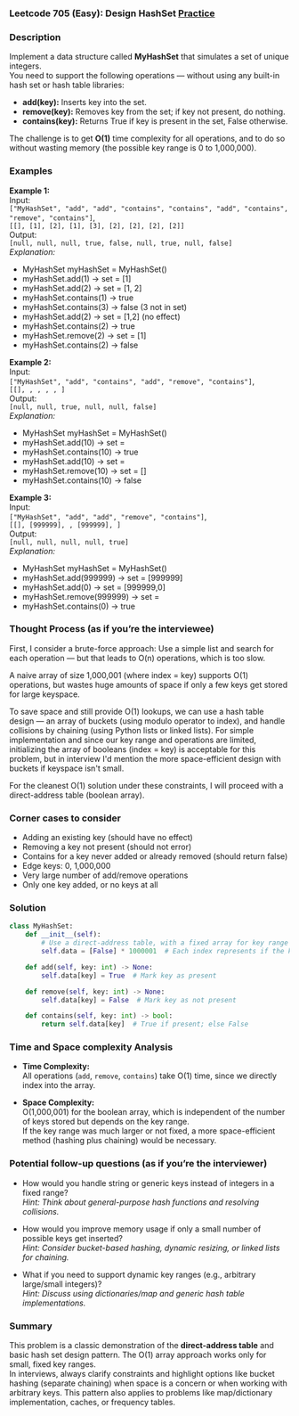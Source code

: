 ### Leetcode 705 (Easy): Design HashSet [Practice](https://leetcode.com/problems/design-hashset)

### Description  
Implement a data structure called **MyHashSet** that simulates a set of unique integers.  
You need to support the following operations — without using any built-in hash set or hash table libraries:
- **add(key):** Inserts key into the set.
- **remove(key):** Removes key from the set; if key not present, do nothing.
- **contains(key):** Returns True if key is present in the set, False otherwise.

The challenge is to get **O(1)** time complexity for all operations, and to do so without wasting memory (the possible key range is 0 to 1,000,000).


### Examples  

**Example 1:**  
Input:  
`["MyHashSet", "add", "add", "contains", "contains", "add", "contains", "remove", "contains"]`,  
`[[], [1], [2], [1], [3], [2], [2], [2], [2]]`  
Output:  
`[null, null, null, true, false, null, true, null, false]`  
*Explanation:*
- MyHashSet myHashSet = MyHashSet()
- myHashSet.add(1) → set = [1]
- myHashSet.add(2) → set = [1, 2]
- myHashSet.contains(1) → true
- myHashSet.contains(3) → false (3 not in set)
- myHashSet.add(2) → set = [1,2] (no effect)
- myHashSet.contains(2) → true
- myHashSet.remove(2) → set = [1]
- myHashSet.contains(2) → false

**Example 2:**  
Input:  
`["MyHashSet", "add", "contains", "add", "remove", "contains"]`,  
`[[], , , , , ]`  
Output:  
`[null, null, true, null, null, false]`  
*Explanation:*
- MyHashSet myHashSet = MyHashSet()
- myHashSet.add(10) → set = 
- myHashSet.contains(10) → true
- myHashSet.add(10) → set = 
- myHashSet.remove(10) → set = []
- myHashSet.contains(10) → false

**Example 3:**  
Input:  
`["MyHashSet", "add", "add", "remove", "contains"]`,  
`[[], [999999], , [999999], ]`  
Output:  
`[null, null, null, null, true]`  
*Explanation:*
- MyHashSet myHashSet = MyHashSet()
- myHashSet.add(999999) → set = [999999]
- myHashSet.add(0) → set = [999999,0]
- myHashSet.remove(999999) → set = 
- myHashSet.contains(0) → true

### Thought Process (as if you’re the interviewee)  
First, I consider a brute-force approach: Use a simple list and search for each operation — but that leads to O(n) operations, which is too slow.

A naive array of size 1,000,001 (where index = key) supports O(1) operations, but wastes huge amounts of space if only a few keys get stored for large keyspace.

To save space and still provide O(1) lookups, we can use a hash table design — an array of buckets (using modulo operator to index), and handle collisions by chaining (using Python lists or linked lists). For simple implementation and since our key range and operations are limited, initializing the array of booleans (index = key) is acceptable for this problem, but in interview I'd mention the more space-efficient design with buckets if keyspace isn't small.

For the cleanest O(1) solution under these constraints, I will proceed with a direct-address table (boolean array).

### Corner cases to consider  
- Adding an existing key (should have no effect)
- Removing a key not present (should not error)
- Contains for a key never added or already removed (should return false)
- Edge keys: 0, 1,000,000
- Very large number of add/remove operations
- Only one key added, or no keys at all

### Solution

```python
class MyHashSet:
    def __init__(self):
        # Use a direct-address table, with a fixed array for key range 0..1_000_000
        self.data = [False] * 1000001  # Each index represents if the key is present

    def add(self, key: int) -> None:
        self.data[key] = True  # Mark key as present

    def remove(self, key: int) -> None:
        self.data[key] = False  # Mark key as not present

    def contains(self, key: int) -> bool:
        return self.data[key]  # True if present; else False
```

### Time and Space complexity Analysis  

- **Time Complexity:**  
  All operations (`add`, `remove`, `contains`) take O(1) time, since we directly index into the array.

- **Space Complexity:**  
  O(1,000,001) for the boolean array, which is independent of the number of keys stored but depends on the key range.  
  If the key range was much larger or not fixed, a more space-efficient method (hashing plus chaining) would be necessary.

### Potential follow-up questions (as if you’re the interviewer)  

- How would you handle string or generic keys instead of integers in a fixed range?  
  *Hint: Think about general-purpose hash functions and resolving collisions.*

- How would you improve memory usage if only a small number of possible keys get inserted?  
  *Hint: Consider bucket-based hashing, dynamic resizing, or linked lists for chaining.*

- What if you need to support dynamic key ranges (e.g., arbitrary large/small integers)?  
  *Hint: Discuss using dictionaries/map and generic hash table implementations.*

### Summary
This problem is a classic demonstration of the **direct-address table** and basic hash set design pattern. The O(1) array approach works only for small, fixed key ranges.  
In interviews, always clarify constraints and highlight options like bucket hashing (separate chaining) when space is a concern or when working with arbitrary keys. This pattern also applies to problems like map/dictionary implementation, caches, or frequency tables.